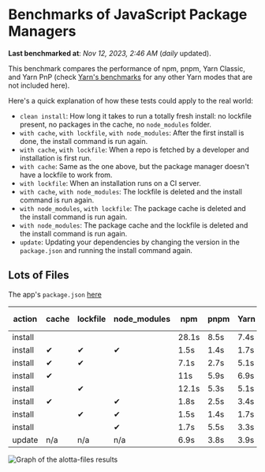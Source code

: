 # Benchmarks of JavaScript Package Managers

**Last benchmarked at**: _Nov 12, 2023, 2:46 AM_ (_daily_ updated).

This benchmark compares the performance of npm, pnpm, Yarn Classic, and Yarn PnP (check [Yarn's benchmarks](https://yarnpkg.com/benchmarks) for any other Yarn modes that are not included here).

Here's a quick explanation of how these tests could apply to the real world:

- `clean install`: How long it takes to run a totally fresh install: no lockfile present, no packages in the cache, no `node_modules` folder.
- `with cache`, `with lockfile`, `with node_modules`: After the first install is done, the install command is run again.
- `with cache`, `with lockfile`: When a repo is fetched by a developer and installation is first run.
- `with cache`: Same as the one above, but the package manager doesn't have a lockfile to work from.
- `with lockfile`: When an installation runs on a CI server.
- `with cache`, `with node_modules`: The lockfile is deleted and the install command is run again.
- `with node_modules`, `with lockfile`: The package cache is deleted and the install command is run again.
- `with node_modules`: The package cache and the lockfile is deleted and the install command is run again.
- `update`: Updating your dependencies by changing the version in the `package.json` and running the install command again.

## Lots of Files

The app's `package.json` [here](https://github.com/pnpm/pnpm.io/blob/main/benchmarks/fixtures/alotta-files/package.json)

| action  | cache | lockfile | node_modules| npm | pnpm | Yarn | Yarn PnP |
| ---     | ---   | ---      | ---         | --- | ---  | ---  | ---      |
| install |       |          |             | 28.1s | 8.5s | 7.4s | 3.6s |
| install | ✔     | ✔        | ✔           | 1.5s | 1.4s | 1.7s | n/a |
| install | ✔     | ✔        |             | 7.1s | 2.7s | 5.1s | 1.4s |
| install | ✔     |          |             | 11s | 5.9s | 6.9s | 3s |
| install |       | ✔        |             | 12.1s | 5.3s | 5.1s | 1.4s |
| install | ✔     |          | ✔           | 1.8s | 2.5s | 3.4s | n/a |
| install |       | ✔        | ✔           | 1.5s | 1.4s | 1.7s | n/a |
| install |       |          | ✔           | 1.7s | 5.5s | 3.3s | n/a |
| update  | n/a | n/a | n/a | 6.9s | 3.8s | 3.9s | 3.1s |

<img alt="Graph of the alotta-files results" src="/img/benchmarks/alotta-files.svg" />